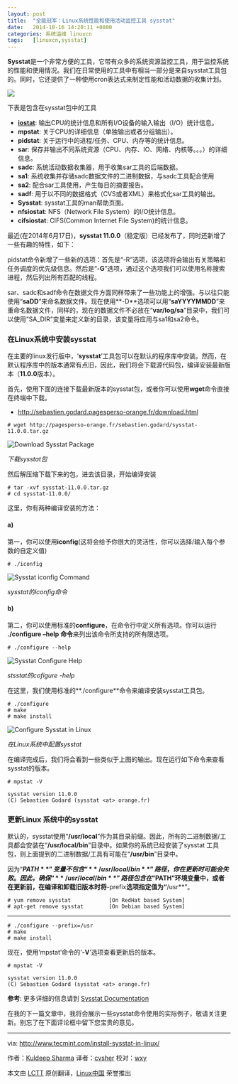 ```yaml
---
layout: post
title:	"全能冠军：Linux系统性能和使用活动监控工具 sysstat"
date:	2014-10-16 14:20:11 +0800 
categories:	系统运维 linuxcn 
tags:	[linuxcn,sysstat]
---
```



**Sysstat**是一个非常方便的工具，它带有众多的系统资源监控工具，用于监控系统的性能和使用情况。我们在日常使用的工具中有相当一部分是来自sysstat工具包的。同时，它还提供了一种使用cron表达式来制定性能和活动数据的收集计划。


![](/Asserts/Images/album/201410/16/141737dy24thy1om12dof2.png)


下表是包含在sysstat包中的工具


* [**iostat**](http://linux.cn/article-4024-1.html): 输出CPU的统计信息和所有I/O设备的输入输出（I/O）统计信息。
* **mpstat**: 关于CPU的详细信息（单独输出或者分组输出）。
* **pidstat**: 关于运行中的进程/任务、CPU、内存等的统计信息。
* **sar**: 保存并输出不同系统资源（CPU、内存、IO、网络、内核等。。。）的详细信息。
* **sadc**: 系统活动数据收集器，用于收集sar工具的后端数据。
* **sa1**: 系统收集并存储sadc数据文件的二进制数据，与sadc工具配合使用
* **sa2**: 配合sar工具使用，产生每日的摘要报告。
* **sadf**: 用于以不同的数据格式（CVS或者XML）来格式化sar工具的输出。
* **Sysstat**: sysstat工具的man帮助页面。
* **nfsiostat**: NFS（Network File System）的I/O统计信息。
* **cifsiostat**: CIFS(Common Internet File System)的统计信息。


最近(在2014年6月17日)，**sysstat 11.0.0**（稳定版）已经发布了，同时还新增了一些有趣的特性，如下：


pidstat命令新增了一些新的选项：首先是“-R”选项，该选项将会输出有关策略和任务调度的优先级信息。然后是“**-G**”选项，通过这个选项我们可以使用名称搜索进程，然后列出所有匹配的线程。


sar、sadc和sadf命令在数据文件方面同样带来了一些功能上的增强。与以往只能使用“**saDD**”来命名数据文件。现在使用**-D**选项可以用“**saYYYYMMDD**”来重命名数据文件，同样的，现在的数据文件不必放在“**var/log/sa**”目录中，我们可以使用“SA\_DIR”变量来定义新的目录，该变量将应用与sa1和sa2命令。


### 在Linux系统中安装sysstat


在主要的linux发行版中，‘**sysstat**’工具包可以在默认的程序库中安装。然而，在默认程序库中的版本通常有点旧，因此，我们将会下载源代码包，编译安装最新版本（**11.0.0**版本）。


首先，使用下面的连接下载最新版本的sysstat包，或者你可以使用**wget**命令直接在终端中下载。


* <http://sebastien.godard.pagesperso-orange.fr/download.html>



```
# wget http://pagesperso-orange.fr/sebastien.godard/sysstat-11.0.0.tar.gz

```


![Download Sysstat Package](/Asserts/Images/album/201410/16/142016e9porbbyvj9msbfp.png)


*下载sysstat包*


然后解压缩下载下来的包，进去该目录，开始编译安装



```
# tar -xvf sysstat-11.0.0.tar.gz 
# cd sysstat-11.0.0/

```

这里，你有两种编译安装的方法：


#### a)


第一，你可以使用**iconfig**(这将会给予你很大的灵活性，你可以选择/输入每个参数的自定义值)



```
# ./iconfig

```

![Sysstat iconfig Command](/Asserts/Images/album/201410/16/142019wgf5motvf1vflvil.png)


*sysstat的iconfig命令*


#### b)


第二，你可以使用标准的**configure**，在命令行中定义所有选项。你可以运行 **./configure –help 命令**来列出该命令所支持的所有限选项。



```
# ./configure --help

```

![Sysstat Configure Help](/Asserts/Images/album/201410/16/142023a16kvh1ih616n1i3.png)


*stsstat的cofigure -help*


在这里，我们使用标准的**./configure**命令来编译安装sysstat工具包。



```
# ./configure
# make
# make install  

```

![Configure Sysstat in Linux](/Asserts/Images/album/201410/16/142026u9fdbdwhdddwdvb9.png)


*在Linux系统中配置sysstat*


在编译完成后，我们将会看到一些类似于上图的输出。现在运行如下命令来查看sysstat的版本。



```
# mpstat -V

sysstat version 11.0.0
(C) Sebastien Godard (sysstat <at> orange.fr)

```

### 更新Linux 系统中的sysstat


默认的，sysstat使用“**/usr/local**”作为其目录前缀。因此，所有的二进制数据/工具都会安装在“**/usr/local/bin**”目录中。如果你的系统已经安装了sysstat 工具包，则上面提到的二进制数据/工具有可能在“**/usr/bin**”目录中。


因为“**$PATH**”变量不包含“**/usr/local/bin**”路径，你在更新时可能会失败。因此，确保“**/usr/local/bin**”路径包含在“$PATH”环境变量中，或者在更新前，在编译和卸载旧版本时将**-prefix**选项指定值为“**/usr**”。



```
# yum remove sysstat            [On RedHat based System]
# apt-get remove sysstat        [On Debian based System]

```



---



```
# ./configure --prefix=/usr
# make
# make install

```

现在，使用‘mpstat’命令的‘**-V**’选项查看更新后的版本。



```
# mpstat -V

sysstat version 11.0.0
(C) Sebastien Godard (sysstat <at> orange.fr)

```

**参考**: 更多详细的信息请到 [Sysstat Documentation](http://sebastien.godard.pagesperso-orange.fr/documentation.html)


在我的下一篇文章中，我将会展示一些sysstat命令使用的实际例子，敬请关注更新。别忘了在下面评论框中留下您宝贵的意见。




---


via: <http://www.tecmint.com/install-sysstat-in-linux/>


作者：[Kuldeep Sharma](http://www.tecmint.com/author/kuldeepsharma47/) 译者：[cvsher](https://github.com/cvsher) 校对：[wxy](https://github.com/wxy)


本文由 [LCTT](https://github.com/LCTT/TranslateProject) 原创翻译，[Linux中国](http://linux.cn/) 荣誉推出
